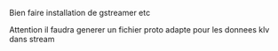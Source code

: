 Bien faire installation de gstreamer etc

Attention il faudra generer un fichier proto adapte pour les donnees klv dans stream
